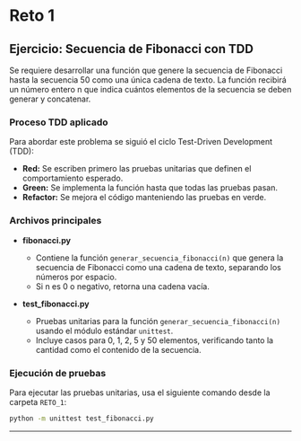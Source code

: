 # Reto 1

## Ejercicio: Secuencia de Fibonacci con TDD

Se requiere desarrollar una función que genere la secuencia de Fibonacci hasta la secuencia 50 como una única cadena de texto. La función recibirá un número entero n que indica cuántos elementos de la secuencia se deben generar y concatenar.

### Proceso TDD aplicado
Para abordar este problema se siguió el ciclo Test-Driven Development (TDD):
- **Red:** Se escriben primero las pruebas unitarias que definen el comportamiento esperado.
- **Green:** Se implementa la función hasta que todas las pruebas pasan.
- **Refactor:** Se mejora el código manteniendo las pruebas en verde.

### Archivos principales

- **fibonacci.py**
	- Contiene la función `generar_secuencia_fibonacci(n)` que genera la secuencia de Fibonacci como una cadena de texto, separando los números por espacio.
	- Si n es 0 o negativo, retorna una cadena vacía.

- **test_fibonacci.py**
	- Pruebas unitarias para la función `generar_secuencia_fibonacci(n)` usando el módulo estándar `unittest`.
	- Incluye casos para 0, 1, 2, 5 y 50 elementos, verificando tanto la cantidad como el contenido de la secuencia.

### Ejecución de pruebas
Para ejecutar las pruebas unitarias, usa el siguiente comando desde la carpeta `RETO_1`:

```bash
python -m unittest test_fibonacci.py
```

---
